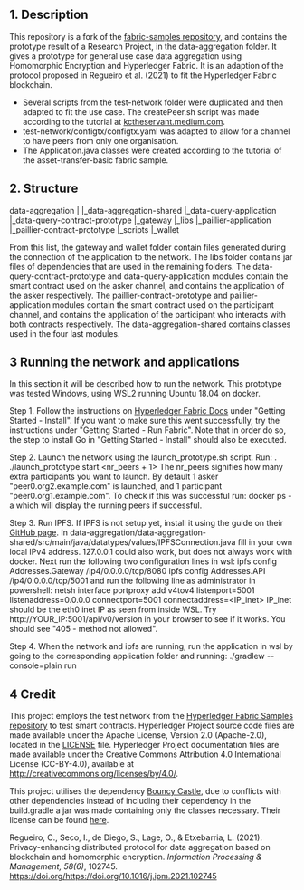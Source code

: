 [//]: # (SPDX-License-Identifier: CC-BY-4.0)

## 1. Description
This repository is a fork of the [fabric-samples repository](https://github.com/hyperledger/fabric-samples), and contains the prototype result of a Research Project, in the data-aggregation folder. It gives a prototype for general use case data aggregation using Homomorphic Encryption and Hyperledger Fabric. It is an adaption of the protocol proposed in Regueiro et al. (2021) to fit the Hyperledger Fabric blockchain.
- Several scripts from the test-network folder were duplicated and then adapted to fit the use case. The createPeer.sh script was made according to the tutorial at [kctheservant.medium.com](https://kctheservant.medium.com/add-a-peer-to-an-organization-in-test-network-hyperledger-fabric-v2-2-4a08cb901c98).
- test-network/configtx/configtx.yaml was adapted to allow for a channel to have peers from only one organisation.
- The Application.java classes were created according to the tutorial of the asset-transfer-basic fabric sample.

## 2. Structure
data-aggregation
|
|_data-aggregation-shared
|_data-query-application
|_data-query-contract-prototype
|_gateway
|_libs
|_paillier-application
|_paillier-contract-prototype
|_scripts
|_wallet

From this list, the gateway and wallet folder contain files generated during the connection of the application to the network. The libs folder contains jar files of dependencies that are used in the remaining folders. The data-query-contract-prototype and data-query-application modules contain the smart contract used on the asker channel, and contains the application of the asker respectively. The paillier-contract-prototype and paillier-application modules contain the smart contract used on the participant channel, and contains the application of the participant who interacts with both contracts respectively. The data-aggregation-shared contains classes used in the four last modules.

## 3 Running the network and applications
In this section it will be described how to run the network. This prototype was tested Windows, using WSL2 running Ubuntu 18.04 on docker. 

Step 1. Follow the instructions on [Hyperledger Fabric Docs](https://hyperledger-fabric.readthedocs.io/en/latest/getting_started.html) under "Getting Started - Install". If you want to make sure this went successfully, try the instructions under "Getting Started - Run Fabric". Note that in order do so, the step to install Go in "Getting Started - Install" should also be executed.

Step 2. Launch the network using the launch_prototype.sh script. Run:
	. ./launch_prototype start <nr_peers + 1>
The nr_peers signifies how many extra participants you want to launch. By default 1 asker "peer0.org2.example.com" is launched, and 1 participant "peer0.org1.example.com". To check if this was successful run:
	docker ps -a
which will display the running peers if successful. 

Step 3. Run IPFS. If IPFS is not setup yet, install it using the guide on their [GitHub page](https://github.com/ipfs/ipfs). In data-aggregation/data-aggregation-shared/src/main/java/datatypes/values/IPFSConnection.java fill in your own local IPv4 address. 127.0.0.1 could also work, but does not always work with docker. Next run the following two configuration lines in wsl:
	ipfs config Addresses.Gateway /ip4/0.0.0.0/tcp/8080
	ipfs config Addresses.API /ip4/0.0.0.0/tcp/5001
and run the following line as administrator in powershell:
	netsh interface portproxy add v4tov4 listenport=5001 listenaddress=0.0.0.0 connectport=5001 connectaddress=<IP_inet>
IP_inet should be the eth0 inet IP as seen from inside WSL.
Try http://YOUR_IP:5001/api/v0/version in your browser to see if it works. You should see "405 - method not allowed".

Step 4. When the network and ipfs are running, run the application in wsl by going to the corresponding application folder and running:
	./gradlew --console=plain run

## 4 Credit
This project employs the test network from the [Hyperledger Fabric Samples repository](https://github.com/hyperledger/fabric-samples) to test smart contracts.
Hyperledger Project source code files are made available under the Apache License, Version 2.0 (Apache-2.0), located in the [LICENSE](LICENSE) file.
Hyperledger Project documentation files are made available under the Creative Commons Attribution 4.0 International License (CC-BY-4.0), available at http://creativecommons.org/licenses/by/4.0/. 

This project utilises the dependency [Bouncy Castle](https://github.com/bcgit/bc-java), due to conflicts with other dependencies instead of including their dependency in the build.gradle a jar was made containing only the classes necessary. Their license can be found [here](https://github.com/bcgit/bc-java/blob/master/LICENSE.html).

Regueiro, C., Seco, I., de Diego, S., Lage, O., & Etxebarria, L. (2021). Privacy-enhancing distributed protocol for data aggregation based on blockchain and homomorphic encryption. <em>Information Processing & Management, 58(6)</em>, 102745. https://doi.org/https://doi.org/10.1016/j.ipm.2021.102745


